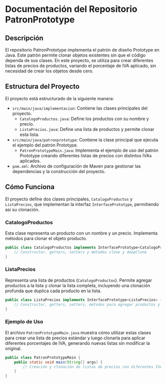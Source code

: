 # Documentación del Repositorio PatronPrototype

## Descripción

El repositorio PatronPrototype implementa el patrón de diseño Prototype en Java. Este patrón permite clonar objetos existentes sin que el código dependa de sus clases. En este proyecto, se utiliza para crear diferentes listas de precios de productos, variando el porcentaje de IVA aplicado, sin necesidad de crear los objetos desde cero.

## Estructura del Proyecto

El proyecto está estructurado de la siguiente manera:

- `src/main/java/implementacion`: Contiene las clases principales del proyecto.
  - `CatalogoProductos.java`: Define los productos con su nombre y precio.
  - `ListaPrecios.java`: Define una lista de productos y permite clonar esta lista.
- `src/main/java/patronprototype`: Contiene la clase principal que ejecuta el ejemplo del patrón Prototype.
  - `PatronPrototypeMain.java`: Implementa el ejemplo de uso del patrón Prototype creando diferentes listas de precios con distintos IVAs aplicados.
- `pom.xml`: Archivo de configuración de Maven para gestionar las dependencias y la construcción del proyecto.

## Cómo Funciona

El proyecto define dos clases principales, `CatalogoProductos` y `ListaPrecios`, que implementan la interfaz `InterfacePrototype`, permitiendo así su clonación.

### CatalogoProductos

Esta clase representa un producto con un nombre y un precio. Implementa métodos para clonar el objeto producto.

```java
public class CatalogoProductos implements InterfacePrototype<CatalogoProductos> {
    // Constructor, getters, setters y métodos clone y deepClone
}
```

### ListaPrecios

Representa una lista de productos (`CatalogoProductos`). Permite agregar productos a la lista y clonar la lista completa, incluyendo una clonación profunda que duplica cada producto en la lista.

```java
public class ListaPrecios implements InterfacePrototype<ListaPrecios> {
    // Constructor, getters, setters, métodos para agregar productos y métodos clone y deepClone
}
```

### Ejemplo de Uso

El archivo `PatronPrototypeMain.java` muestra cómo utilizar estas clases para crear una lista de precios estándar y luego clonarla para aplicar diferentes porcentajes de IVA, generando nuevas listas sin modificar la original.

```java
public class PatronPrototypeMain {
    public static void main(String[] args) {
        // Creación y clonación de listas de precios con diferentes IVAs
    }
}
```


